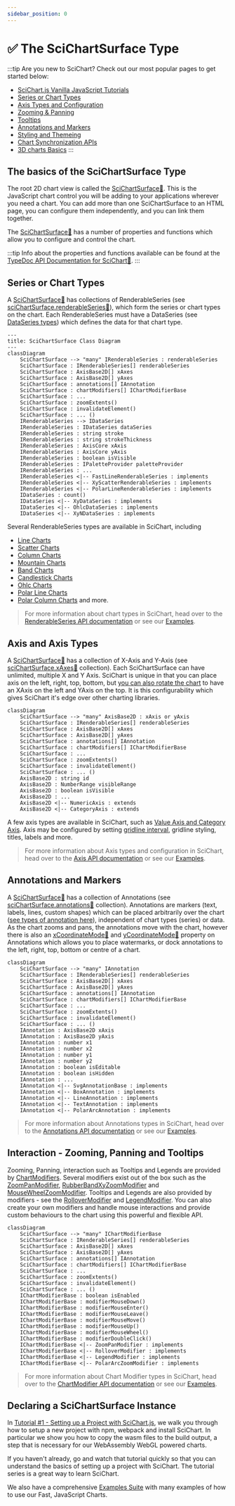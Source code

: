 ```yaml
---
sidebar_position: 0
---
```


# ✅ The SciChartSurface Type

:::tip
Are you new to SciChart? Check out our most popular pages to get started below:
* [SciChart.js Vanilla JavaScript Tutorials](/docs/get-started/tutorials-js/setting-up-npm-project-with-scichart-js/README.md)   
* [Series or Chart Types](/docs/2d-charts/chart-types/renderable-series-api-overview/README.md)
* [Axis Types and Configuration](/docs/2d-charts/axis-api/axis-api-overview/README.md)
* [Zooming & Panning](/docs/2d-charts/chart-modifier-api/zooming-and-panning/overview/README.md)
* [Tooltips](/docs/2d-charts/chart-modifier-api/rollover-modifier/README.md)
* [Annotations and Markers](/docs/2d-charts/annotations-api/annotations-api-overview/README.md)
* [Styling and Themeing](/docs/2d-charts/styling-and-theming/theme-manager-api/README.md)
* [Chart Synchronization APIs](/docs/2d-charts/chart-synchronization-api/synchronizing-multiple-charts/README.md)
* [3D charts Basics](/docs/3d-charts/scichart-3d-basics/scichart-3d-basics-overview/README.md) 
:::

## The basics of the SciChartSurface Type

The root 2D chart view is called the [SciChartSurface:blue_book:](https://www.scichart.com/documentation/js/v4/typedoc/classes/scichartsurface.html). This is the JavaScript chart control you will be adding to your applications wherever you need a chart. You can add more than one SciChartSurface to an HTML page, you can configure them independently, and you can link them together.

The [SciChartSurface:blue_book:](https://www.scichart.com/documentation/js/v4/typedoc/classes/scichartsurface.html) has a number of properties and functions which allow you to configure and control the chart.

:::tip
Info about the properties and functions available can be found at the [TypeDoc API Documentation for SciChart:blue_book:](https://www.scichart.com/documentation/js/v4/typedoc/index.html).
:::

## Series or Chart Types

A [SciChartSurface:blue_book:](https://www.scichart.com/documentation/js/v4/typedoc/classes/scichartsurface.html) has collections of RenderableSeries (see [sciChartSurface.renderableSeries:blue_book:](https://www.scichart.com/documentation/js/v4/typedoc/classes/scichartsurface.html#renderableseries)), which form the series or chart types on the chart. Each RenderableSeries must have a DataSeries (see [DataSeries types](/docs/2d-charts/chart-types/data-series-api/data-series-api-overview/README.md)) which defines the data for that chart type.

```mermaid
---
title: SciChartSurface Class Diagram
---
classDiagram
    SciChartSurface --> "many" IRenderableSeries : renderableSeries
    SciChartSurface : IRenderableSeries[] renderableSeries
    SciChartSurface : AxisBase2D[] xAxes
    SciChartSurface : AxisBase2D[] yAxes
    SciChartSurface : annotations[] IAnnotation
    SciChartSurface : chartModifiers[] IChartModifierBase
    SciChartSurface : ...
    SciChartSurface : zoomExtents()
    SciChartSurface : invalidateElement()
    SciChartSurface : ... ()
    IRenderableSeries --> IDataSeries
    IRenderableSeries : IDataSeries dataSeries
    IRenderableSeries : string stroke
    IRenderableSeries : string strokeThickness
    IRenderableSeries : AxisCore xAxis
    IRenderableSeries : AxisCore yAxis
    IRenderableSeries : boolean isVisible
    IRenderableSeries : IPaletteProvider paletteProvider
    IRenderableSeries : ...
    IRenderableSeries <|-- FastLineRenderableSeries : implements
    IRenderableSeries <|-- XyScatterRenderableSeries : implements
    IRenderableSeries <|-- PolarLineRenderableSeries : implements
    IDataSeries : count()
    IDataSeries <|-- XyDataSeries : implements
    IDataSeries <|-- OhlcDataSeries : implements
    IDataSeries <|-- XyNDataSeries : implements
```

Several RenderableSeries types are available in SciChart, including

* [Line Charts](/docs/2d-charts/chart-types/fast-line-renderable-series/README.md)
* [Scatter Charts](/docs/2d-charts/chart-types/xy-scatter-renderable-series/README.md)
* [Column Charts](/docs/2d-charts/chart-types/fast-column-renderable-series/column-series-type/README.md)
* [Mountain Charts](/docs/2d-charts/chart-types/fast-mountain-area-renderable-series/README.md)
* [Band Charts](/docs/2d-charts/chart-types/fast-band-renderable-series/README.md)
* [Candlestick Charts](/docs/2d-charts/chart-types/fast-candlestick-renderable-series/README.md)
* [Ohlc Charts](/docs/2d-charts/chart-types/fast-ohlc-renderable-series/README.md)
* [Polar Line Charts](/docs/2d-charts/chart-types/polar-line-renderable-series/readme.mdx)
* [Polar Column Charts](/docs/2d-charts/chart-types/polar-column-renderable-series/readme.mdx) and more.

> For more information about chart types in SciChart, head over to the [RenderableSeries API documentation](/docs/2d-charts/chart-types/renderable-series-api-overview/README.md) or see our [Examples](https://scichart.com/demo/react).

## Axis and Axis Types

A [SciChartSurface:blue_book:](https://www.scichart.com/documentation/js/v4/typedoc/classes/scichartsurface.html) has a collection of X-Axis and Y-Axis (see [sciChartSurface.xAxes:blue_book:](https://www.scichart.com/documentation/js/v4/typedoc/classes/scichartsurface.html#xaxes) collection). Each SciChartSurface can have unlimited, multiple X and Y Axis. SciChart is unique in that you can place axis on the left, right, top, bottom, but [you can also rotate the chart](/docs/2d-charts/axis-api/multi-axis-and-layout/vertical-charts-rotate-transpose-axis/README.md) to have an XAxis on the left and YAxis on the top. It is this configurability which gives SciChart it's edge over other charting libraries.

```mermaid
classDiagram
    SciChartSurface --> "many" AxisBase2D : xAxis or yAxis
    SciChartSurface : IRenderableSeries[] renderableSeries
    SciChartSurface : AxisBase2D[] xAxes
    SciChartSurface : AxisBase2D[] yAxes
    SciChartSurface : annotations[] IAnnotation
    SciChartSurface : chartModifiers[] IChartModifierBase
    SciChartSurface : ...
    SciChartSurface : zoomExtents()
    SciChartSurface : invalidateElement()
    SciChartSurface : ... ()
    AxisBase2D : string id
    AxisBase2D : NumberRange visibleRange
    AxisBase2D : boolean isVisible
    AxisBase2D : ...
    AxisBase2D <|-- NumericAxis : extends
    AxisBase2D <|-- CategoryAxis : extends
```

A few axis types are available in SciChart, such as [Value Axis and Category Axis](/docs/2d-charts/axis-api/axis-types/category-axis/README.md). Axis may be configured by setting [gridline interval](/docs/2d-charts/axis-api/axis-tick-label-interval/gridline-and-label-spacing-interval/README.md), gridline styling, titles, labels and more. 

> For more information about Axis types and configuration in SciChart, head over to the [Axis API documentation](/docs/2d-charts/axis-api/axis-api-overview/README.md) or see our [Examples](https://scichart.com/demo/react).

## Annotations and Markers

A [SciChartSurface:blue_book:](https://www.scichart.com/documentation/js/v4/typedoc/classes/scichartsurface.html) has a collection of Annotations (see [sciChartSurface.annotations:blue_book:](https://www.scichart.com/documentation/js/v4/typedoc/classes/scichartsurfacebase.html#annotations) collection). Annotations are markers (text, labels, lines, custom shapes) which can be placed arbitrarily over the chart ([see types of annotation here](/docs/2d-charts/annotations-api/annotations-api-overview/README.md)), independent of chart types (series) or data. As the chart zooms and pans, the annotations move with the chart, however there is also an [xCoordinateMode:blue_book:](https://www.scichart.com/documentation/js/v4/typedoc/classes/annotationbase.html#xcoordinatemode) and [yCoordinateMode:blue_book:](https://www.scichart.com/documentation/js/v4/typedoc/classes/annotationbase.html#ycoordinatemode) property on Annotations which allows you to place watermarks, or dock annotations to the left, right, top, bottom or centre of a chart.

```mermaid
classDiagram
    SciChartSurface --> "many" IAnnotation
    SciChartSurface : IRenderableSeries[] renderableSeries
    SciChartSurface : AxisBase2D[] xAxes
    SciChartSurface : AxisBase2D[] yAxes
    SciChartSurface : annotations[] IAnnotation
    SciChartSurface : chartModifiers[] IChartModifierBase
    SciChartSurface : ...
    SciChartSurface : zoomExtents()
    SciChartSurface : invalidateElement()
    SciChartSurface : ... ()
    IAnnotation : AxisBase2D xAxis
    IAnnotation : AxisBase2D yAxis
    IAnnotation : number x1
    IAnnotation : number x2
    IAnnotation : number y1
    IAnnotation : number y2
    IAnnotation : boolean isEditable
    IAnnotation : boolean isHidden
    IAnnotation : ...
    IAnnotation <|-- SvgAnnotationBase : implements
    IAnnotation <|-- BoxAnnotation : implements
    IAnnotation <|-- LineAnnotation : implements
    IAnnotation <|-- TextAnnotation : implements
    IAnnotation <|-- PolarArcAnnotation : implements
```

> For more information about Annotations types in SciChart, head over to the [Annotations API documentation](/docs/2d-charts/annotations-api/annotations-api-overview/README.md) or see our [Examples](https://scichart.com/demo/react).

## Interaction - Zooming, Panning and Tooltips

Zooming, Panning, interaction such as Tooltips and Legends are provided by [ChartModifiers](/docs/2d-charts/chart-modifier-api/chart-modifier-api-overview/README.md). Several modifiers exist out of the box such as the [ZoomPanModifier](/docs/2d-charts/chart-modifier-api/zooming-and-panning/zoom-pan-modifier/README.md), [RubberBandXyZoomModifier](/docs/2d-charts/chart-modifier-api/zooming-and-panning/rubber-band-xy-zoom-modifier/README.md) and [MouseWheelZoomModifier](/docs/2d-charts/chart-modifier-api/zooming-and-panning/mouse-wheel-zoom-modifier/README.md). Tooltips and Legends are also provided by modifiers - see the [RolloverModifier](/docs/2d-charts/chart-modifier-api/rollover-modifier/README.md) and [LegendModifier](/docs/2d-charts/chart-modifier-api/miscellaneous-modifiers/legend-modifier/README.md). You can also create your own modifiers and handle mouse interactions and provide custom behaviours to the chart using this powerful and flexible API.

```mermaid
classDiagram
    SciChartSurface --> "many" IChartModifierBase
    SciChartSurface : IRenderableSeries[] renderableSeries
    SciChartSurface : AxisBase2D[] xAxes
    SciChartSurface : AxisBase2D[] yAxes
    SciChartSurface : annotations[] IAnnotation
    SciChartSurface : chartModifiers[] IChartModifierBase
    SciChartSurface : ...
    SciChartSurface : zoomExtents()
    SciChartSurface : invalidateElement()
    SciChartSurface : ... ()
    IChartModifierBase : boolean isEnabled
    IChartModifierBase : modifierMouseDown()
    IChartModifierBase : modifierMouseEnter()
    IChartModifierBase : modifierMouseLeave()
    IChartModifierBase : modifierMouseMove()
    IChartModifierBase : modifierMouseUp()
    IChartModifierBase : modifierMouseWheel()
    IChartModifierBase : modifierDoubleClick()
    IChartModifierBase <|-- ZoomPanModifier : implements
    IChartModifierBase <|-- RolloverModifier : implements
    IChartModifierBase <|-- LegendModifier : implements
    IChartModifierBase <|-- PolarArcZoomModifier : implements
```

> For more information about Chart Modifier types in SciChart, head over to the [ChartModifier API documentation](/docs/2d-charts/chart-modifier-api/chart-modifier-api-overview/README.md) or see our [Examples](https://scichart.com/demo/react).

## Declaring a SciChartSurface Instance

In [Tutorial #1 - Setting up a Project with SciChart.js](/docs/get-started/tutorials-js/setting-up-npm-project-with-scichart-js/README.md), we walk you through how to setup a new project with npm, webpack and install SciChart. In particular we show you how to copy the wasm files to the build output, a step that is necessary for our WebAssembly WebGL powered charts.

If you haven't already, go and watch that tutorial quickly so that you can understand the basics of setting up a project with SciChart. The tutorial series is a great way to learn SciChart.

We also have a comprehensive [Examples Suite](https://scichart.com/demo/react) with many examples of how to use our Fast, JavaScript Charts.